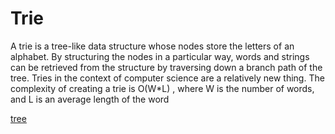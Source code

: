 # Trie

A trie is a tree-like data structure whose nodes store the letters of an alphabet. By structuring the nodes in a particular way, words and strings can be retrieved from the structure by traversing down a branch path of the tree. Tries in the context of computer science are a relatively new thing.
The complexity of creating a trie is O(W*L) , where W is the number of words, and L is an average length of the word

[tree](https://github.com/iButcat/Go-data-structure/blob/master/trie/fb14630.png)
